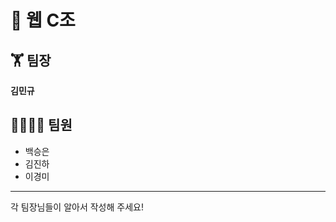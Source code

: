 # 📰 웹 C조 
## 🏋 팀장
**김민규**
## 👨‍👨‍👧‍👦 팀원</br>
* 백승은</br>
* 김진하</br>
* 이경미</br>
-------------
각 팀장님들이 알아서 작성해 주세요!